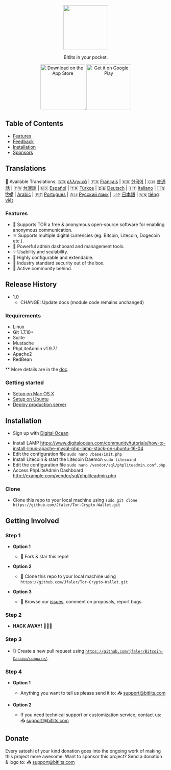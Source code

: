 <p align="center">
<img src="https://i.postimg.cc/HLmRx2My/logo.png" width="140" align="center">
  </p>
<p align="center">
  <a href="https://bitlits.com">
  </a>
</p>

<p align="center">
  Bitlits in your pocket.
</p>

<p align="center">
  <a href="https://itunes.apple.com/us/app/">
    <img alt="Download on the App Store" title="App Store" src="http://i.imgur.com/0n2zqHD.png" width="140">
  </a>

  <a href="https://play.google.com/store/apps/details?id=io.gonative.android.xrwyjq">
    <img alt="Get it on Google Play" title="Google Play" src="http://i.imgur.com/mtGRPuM.png" width="140">
  </a>
</p>

## Table of Contents

- [Features](#features)
- [Feedback](#getting-involved)
- [Installation](#installation)
- [Sponsors](#donate)

## Translations
:memo: Available Translations: 🇬🇷 [ελληνικά](https://github.com/Jfaler/Tor-Crypto-Wallet/blob/master/doc/) | 🇫🇷 [Français](https://github.com/Jfaler/Tor-Crypto-Wallet/blob/master/doc/) | 🇰🇷 [한국어](https://github.com/Jfaler/Tor-Crypto-Wallet/blob/master/doc/KO_README.md) | 🇨🇳 [普通話](https://github.com/Jfaler/Tor-Crypto-Wallet/blob/master/doc/) | 🇹🇼 [台灣話](https://github.com/Jfaler/Tor-Crypto-Wallet/blob/master/doc/) | 🇲🇽 [Español](https://github.com/Jfaler/Tor-Crypto-Wallet/blob/master/doc/) | 🇹🇷 [Türkçe](https://github.com/Jfaler/Tor-Crypto-Wallet/blob/master/doc/) | 🇩🇪 [Deutsch](https://github.com/Jfaler/Tor-Crypto-Wallet/blob/master/doc/) | 🇮🇹 [Italiano](https://github.com/Jfaler/Tor-Crypto-Wallet/blob/master/doc/) | 🇮🇳 [हिन्दी](https://github.com/Jfaler/Tor-Crypto-Wallet/blob/master/doc/) | [Arabic](https://github.com/Jfaler/Tor-Crypto-Wallet/blob/master/doc/) | 🇵🇹 [Português](https://github.com/Jfaler/Tor-Crypto-Wallet/blob/master/doc/) | 🇷🇺 [Русский язык](https://github.com/Jfaler/Tor-Crypto-Wallet/blob/master/doc/) | 🇯🇵 [日本語](https://github.com/Jfaler/Tor-Crypto-Wallet/blob/master/doc/) | 🇻🇳 [tiếng việt](https://github.com/Jfaler/Tor-Crypto-Wallet/blob/master/doc/)

### Features

* 🧠 Supports TOR a free & anonymous open-source software for enabling anonymous communication.
* ⚛️ Supports multiple digital currencies (eg. Bitcoin, Litecoin, Dogecoin etc.).
* 📖 Powerful admin dashboard and management tools.
* 💡 Usability and scalability.
* 🔧 Highly configurable and extendable.
* 🔐 Industry standard security out of the box.
* 💬 Active community behind.

## Release History

* 1.0
    * CHANGE: Update docs (module code remains unchanged)

### Requirements

* Linux
* Git 1.7.10+
* Sqlite
* Mustache
* PhpLiteAdmin v1.9.7.1
* Apache2
* RedBean

** More details are in the [doc](doc).

### Getting started

* [Setup on Mac OS X](doc/setup-local-osx.md)
* [Setup on Ubuntu](doc/setup-local-ubuntu.md)
* [Deploy production server](doc/deploy-production-server.md)

## Installation

* <p>Sign up with <a target="_blank" href="https://m.do.co/c/397fb2277475">Digital Ocean</a><img width="1" height="1" border="0" alt="" style="border:none !important; margin:0px !important;" /></p>
* Install LAMP https://www.digitalocean.com/community/tutorials/how-to-install-linux-apache-mysql-php-lamp-stack-on-ubuntu-16-04
* Edit the configuration file `sudo nano /base/init.php`
* Install Litecoin & start the Litecoin Daemon `sudo litecoind`
* Edit the configuration file `sudo nano /vendor/sql/phpliteadmin.conf.php`
* Access PhpLiteAdmin Dashboard http://example.com/vendor/sql/phpliteadmin.php

### Clone

- Clone this repo to your local machine using `sudo git clone https://github.com/Jfaler/Tor-Crypto-Wallet.git`

## Getting Involved

### Step 1

- **Option 1**
    - 🍴 Fork & star this repo!

- **Option 2**
    - 👯 Clone this repo to your local machine using `https://github.com/Jfaler/Tor-Crypto-Wallet.git`

- **Option 3**
    - 🔔 Browse our [issues](https://github.com/Jfaler/Tor-Crypto-Wallet/issues), comment on proposals, report bugs.

### Step 2

- **HACK AWAY!** 🔨🔨🔨

### Step 3

- 🔃 Create a new pull request using <a href="https://github.com/jfaler/Tor-Crypto-Wallet/compare/" target="_blank">`https://github.com/jfaler/Bitcoin-Casino/compare/`</a>.

### Step 4

- **Option 1**
    - Anything you want to tell us please send it to: 📥 [support@bitlits.com](mailto:support@bitlits.com)
    
- **Option 2**
    - If you need technical support or customization service, contact us: 📥 [support@bitlits.com](mailto:support@bitlits.com)
    
## Donate
Every satoshi of your kind donation goes into the ongoing work of making this project more awesome. Want to sponsor this project? Send a donation & logo to: 📥 [support@bitlits.com](mailto:support@bitlits.com)
